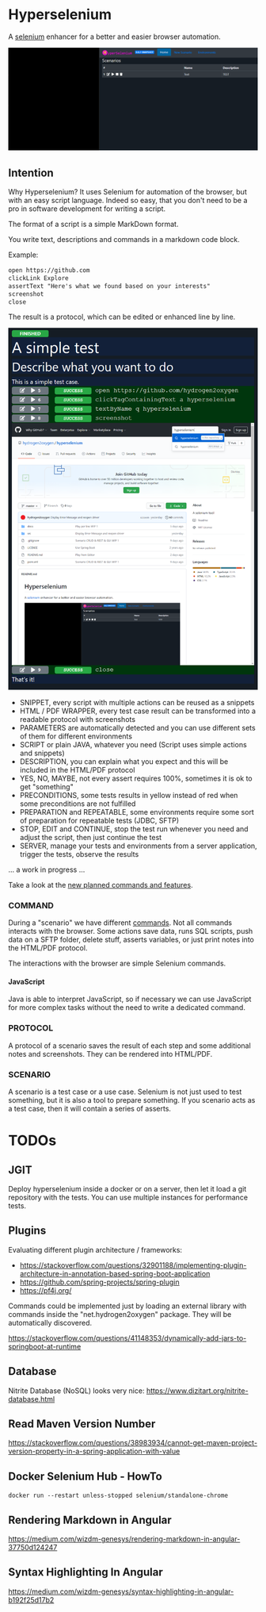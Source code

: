 # Hyperselenium
A [selenium](https://www.selenium.dev) enhancer for a better and easier browser automation.

![Hyperselenium play a script](docs/HyperSelenium.gif "Gif Animation")

## Intention
Why Hyperselenium? It uses Selenium for automation of the browser, but with an easy script language.
Indeed so easy, that you don't need to be a pro in software development for writing a script.

The format of a script is a simple MarkDown format.

You write text, descriptions and commands in a markdown code block.

Example:

    open https://github.com
    clickLink Explore
    assertText "Here's what we found based on your interests"
    screenshot
    close

The result is a protocol, which can be edited or enhanced line by line.

![Protocol](docs/protocol.PNG "Protocol")

- SNIPPET, every script with multiple actions can be reused as a snippets
- HTML / PDF WRAPPER, every test case result can be transformed into a readable protocol with screenshots
- PARAMETERS are automatically detected and you can use different sets of them for different environments
- SCRIPT or plain JAVA, whatever you need (Script uses simple actions and snippets)
- DESCRIPTION, you can explain what you expect and this will be included in the HTML/PDF protocol
- YES, NO, MAYBE, not every assert requires 100%, sometimes it is ok to get "something"
- PRECONDITIONS, some tests results in yellow instead of red when some preconditions are not fulfilled
- PREPARATION and REPEATABLE, some environments require some sort of preparation for repeatable tests (JDBC, SFTP)
- STOP, EDIT and CONTINUE, stop the test run whenever you need and adjust the script, then just continue the test
- SERVER, manage your tests and environments from a server application, trigger the tests, observe the results

... a work in progress ...

Take a look at the [new planned commands and features](NewFeaturesScript.md).

### COMMAND
During a "scenario" we have different [commands](docs/script.md).
Not all commands interacts with the browser.
Some actions save data, runs SQL scripts, push data on a SFTP folder, delete stuff, asserts variables,
or just print notes into the HTML/PDF protocol.

The interactions with the browser are simple Selenium commands.

#### JavaScript
Java is able to interpret JavaScript, so if necessary we can use JavaScript for more complex tasks without the need to write a dedicated command.

### PROTOCOL
A protocol of a scenario saves the result of each step and some additional notes and screenshots. They can be rendered into HTML/PDF.

### SCENARIO
A scenario is a test case or a use case. Selenium is not just used to test something, but it is also a tool to prepare something. If you scenario acts as a test case, then it will contain a series of asserts.

# TODOs
## JGIT
Deploy hyperselenium inside a docker or on a server, then let it load a git repository with the tests. You can use multiple instances for performance tests.

## Plugins
Evaluating different plugin architecture / frameworks:

- https://stackoverflow.com/questions/32901188/implementing-plugin-architecture-in-annotation-based-spring-boot-application
- https://github.com/spring-projects/spring-plugin
- https://pf4j.org/

Commands could be implemented just by loading an external library with commands inside the "net.hydrogen2oxygen" package. They will be automatically discovered.

https://stackoverflow.com/questions/41148353/dynamically-add-jars-to-springboot-at-runtime

## Database
Nitrite Database (NoSQL) looks very nice: https://www.dizitart.org/nitrite-database.html

## Read Maven Version Number
https://stackoverflow.com/questions/38983934/cannot-get-maven-project-version-property-in-a-spring-application-with-value

## Docker Selenium Hub - HowTo

    docker run --restart unless-stopped selenium/standalone-chrome

## Rendering Markdown in Angular
https://medium.com/wizdm-genesys/rendering-markdown-in-angular-37750d124247

## Syntax Highlighting In Angular
https://medium.com/wizdm-genesys/syntax-highlighting-in-angular-b192f25d17b2
